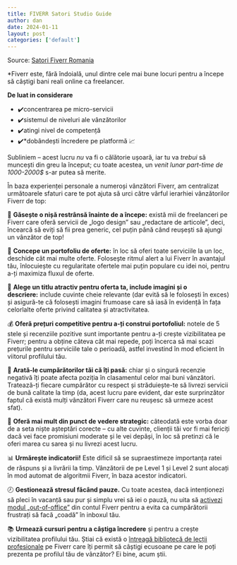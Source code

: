 ```yaml
---
title: FIVERR Satori Studio Guide
author: dan
date: 2024-01-11
layout: post
categories: ['default']
---
```


Source: [Satori Fiverr Romania](https://satoristudio.net/fiverr-romania/)

*Fiverr este, fără îndoială, unul dintre cele mai bune locuri pentru a începe să câștigi bani reali online ca freelancer.

**De luat in considerare**
* ✔️concentrarea pe micro-servicii
* ✔️sistemul de niveluri ale vânzătorilor
* ✔️atingi nivel de competență
* ✔️*dobândești încredere pe platformă 📈

Subliniem – acest lucru _nu_ va fi o călătorie ușoară, iar tu va _trebui_ să muncești din greu la început; cu toate acestea, un _venit lunar part-time de 1000-2000$_ s-ar putea să merite.

În baza experienței personale a numeroși vânzători Fiverr, am centralizat următoarele sfaturi care te pot ajuta să urci către vârful ierarhiei vânzătorilor Fiverr de top:

🔎 **Găsește o nișă restrânsă înainte de a începe:** există mii de freelanceri pe Fiverr care oferă servicii de „logo design” sau „redactare de articole”, deci, încearcă să eviți să fii prea generic, cel puțin până când reușești să ajungi un vânzător de top!

💼 **Concepe un portofoliu de oferte:** în loc să oferi toate serviciile la un loc, deschide cât mai multe oferte. Folosește ritmul alert a lui Fiverr în avantajul tău, înlocuiește cu regularitate ofertele mai puțin populare cu idei noi, pentru a-ți maximiza fluxul de oferte.

🎯 **Alege un titlu atractiv pentru oferta ta, include imagini și o descriere:** include cuvinte cheie relevante (dar evită să le folosești în exces) și asigură-te că folosești imagini frumoase care să iasă în evidență în fața celorlalte oferte privind calitatea și atractivitatea.

💰 **Oferă prețuri competitive pentru a-ți construi portofoliul:** notele de 5 stele și recenziile pozitive sunt importante pentru a-ți crește vizibilitatea pe Fiverr; pentru a obține câteva cât mai repede, poți încerca să mai scazi prețurile pentru serviciile tale o perioadă, astfel investind în mod eficient în viitorul profilului tău.

💌 **Arată-le cumpărătorilor tăi că îți pasă:** chiar și o singură recenzie negativă îți poate afecta poziția în clasamentul celor mai buni vânzători. Tratează-ți fiecare cumpărător cu respect și străduiește-te să livrezi servicii de bună calitate la timp (da, acest lucru pare evident, dar este surprinzător faptul că există mulți vânzători Fiverr care nu reușesc să urmeze acest sfat).

🚀 **Oferă mai mult din punct de vedere strategic:** câteodată este vorba doar de a seta niște așteptări corecte – cu alte cuvinte, clienții tăi vor fi mai fericiți dacă vei face promisiuni moderate și le vei depăși, în loc să pretinzi că le oferi marea cu sarea și nu livrezi acest lucru.

📊 **Urmărește indicatorii!** Este dificil să se supraestimeze importanța ratei de răspuns și a livrării la timp. Vânzătorii de pe Level 1 și Level 2 sunt alocați în mod automat de algoritmii Fiverr, în baza acestor indicatori.

🕗 **Gestionează stresul făcând pauze.** Cu toate acestea, dacă intenționezi să pleci în vacanță sau pur și simplu vrei să iei o pauză, nu uita să [activezi modul „out-of-office”](https://satoristudio.net/go/fiverr?afp=review-ro&landingPage=https%3A%2F%2Fsellers.fiverr.com%2Fen%2Farticle%2Factivating-out-of-office-mode-242475) din contul Fiverr pentru a evita ca cumpărătorii frustrați să facă „coadă” în inboxul tău.

📚 **Urmează cursuri pentru a câștiga încredere** și pentru a crește vizibilitatea profilului tău. Știai că există o [întreagă bibliotecă de lecții profesionale](https://satoristudio.net/go/fiverr?afp=review-ro&landingPage=https%3A%2F%2Flearn.fiverr.com%2F) pe Fiverr care îți permit să câștigi ecusoane pe care le poți prezenta pe profilul tău de vânzător? Ei bine, acum știi.